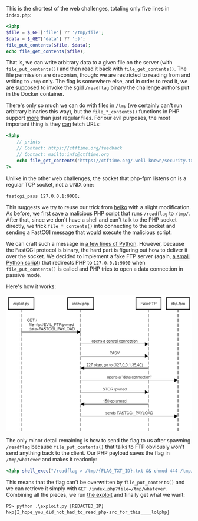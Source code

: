 This is the shortest of the web challenges, totaling only five lines in `index.php`:
```php
<?php
$file = $_GET['file'] ?? '/tmp/file';
$data = $_GET['data'] ?? ':)';
file_put_contents($file, $data);
echo file_get_contents($file);
```

That is, we can write arbitrary data to a given file on the server (with `file_put_contents()`) and then read it back with `file_get_contents()`.
The file permission are draconian, though: we are restricted to reading from and writing to `/tmp` only.
The flag is somewhere else, and in order to read it, we are supposed to invoke the sgid `/readflag` binary the challenge authors put in the
Docker container.

There's only so much we can do with files in `/tmp` (we certainly can't run arbitrary binaries this way), but the `file_*_contents()`
functions in PHP support [more](https://www.php.net/manual/en/wrappers.php) than just regular files.
For our evil purposes, the most important thing is they [can](https://www.php.net/manual/en/wrappers.php) fetch URLs:
```php
<?php
    // prints
    // Contact: https://ctftime.org/feedback
    // Contact: mailto:info@ctftime.org
    echo file_get_contents('https://ctftime.org/.well-known/security.txt');
?>
```

Unlike in the other web challenges, the socket that php-fpm listens on is a regular TCP socket, not a UNIX one:
```
fastcgi_pass 127.0.0.1:9000;
```

This suggests we try to reuse our trick from [heiko](https://github.com/dfyz/ctf-writeups/tree/master/hxp-2020/heiko) with a slight modification.
As before, we first save a malicious PHP script that runs `/readflag` to `/tmp/`. After that, since we don't have a shell and can't talk to the PHP socket directly,
we trick `file_*_contents()` into connecting to the socket and sending a FastCGI message that would execute the malicious script.

We can craft such a message in [a few lines of Python](https://github.com/dfyz/ctf-writeups/blob/master/hxp-2020/resonator/exploit.py#L40).
However, because the FastCGI protocol is binary, the hard part is figuring out how to deliver it over the socket. We decided to implement a fake FTP server (again, [a small Python script](https://github.com/dfyz/ctf-writeups/blob/master/hxp-2020/resonator/fake_ftp.py))
that redirects PHP to `127.0.0.1:9000` when `file_put_contents()` is called and PHP tries to open a data connection in passive mode.

Here's how it works:

![This FTP is so fake](fake_ftp.png)

The only minor detail remaining is how to send the flag to us after spawning `/readflag` because `file_put_contents()` that talks to FTP
obviously won't send anything back to the client. Our PHP payload saves the flag in `/tmp/whatever` and makes it readonly:
```php
<?php shell_exec("/readflag > /tmp/{FLAG_TXT_ID}.txt && chmod 444 /tmp/{FLAG_TXT_ID}.txt"); ?>
```

This means that the flag can't be overwritten by `file_put_contents()` and we can retrieve it simply with `GET /index.php?file=/tmp/whatever`.
Combining all the pieces, we run [the exploit](https://github.com/dfyz/ctf-writeups/blob/master/hxp-2020/resonator/exploit.py) and finally get what we want:
```
PS> python .\exploit.py [REDACTED_IP]
hxp{I_hope_you_did_not_had_to_read_php-src_for_this____lolphp}
```
